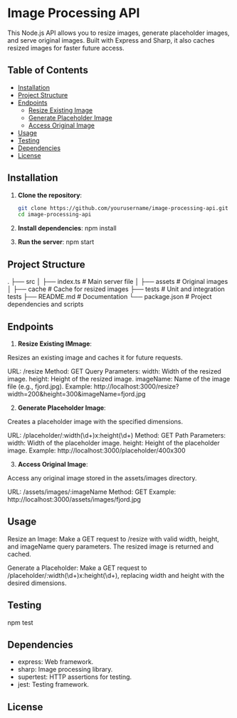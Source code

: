 # Image Processing API

This Node.js API allows you to resize images, generate placeholder images, and serve original images. Built with Express and Sharp, it also caches resized images for faster future access.

## Table of Contents
- [Installation](#installation)
- [Project Structure](#project-structure)
- [Endpoints](#endpoints)
  - [Resize Existing Image](#resize-existing-image)
  - [Generate Placeholder Image](#generate-placeholder-image)
  - [Access Original Image](#access-original-image)
- [Usage](#usage)
- [Testing](#testing)
- [Dependencies](#dependencies)
- [License](#license)

## Installation

1. **Clone the repository**:
   ```bash
   git clone https://github.com/yourusername/image-processing-api.git
   cd image-processing-api

2. **Install dependencies**:
    npm install

3. **Run the server**:
    npm start

## Project Structure
.
├── src
│   ├── index.ts            # Main server file
│   ├── assets              # Original images
│   ├── cache               # Cache for resized images
├── tests                   # Unit and integration tests
├── README.md               # Documentation
└── package.json            # Project dependencies and scripts

## Endpoints

1. **Resize Existing IMmage**:

Resizes an existing image and caches it for future requests.

URL: /resize
Method: GET
Query Parameters:
width: Width of the resized image.
height: Height of the resized image.
imageName: Name of the image file (e.g., fjord.jpg).
Example: http://localhost:3000/resize?width=200&height=300&imageName=fjord.jpg

2. **Generate Placeholder Image**:

Creates a placeholder image with the specified dimensions.

URL: /placeholder/:width(\\d+)x:height(\\d+)
Method: GET
Path Parameters:
width: Width of the placeholder image.
height: Height of the placeholder image.
Example: http://localhost:3000/placeholder/400x300

3. **Access Original Image**:

Access any original image stored in the assets/images directory.

URL: /assets/images/:imageName
Method: GET
Example: http://localhost:3000/assets/images/fjord.jpg

## Usage

Resize an Image: Make a GET request to /resize with valid width, height, and imageName query parameters. The resized image is returned and cached.

Generate a Placeholder: Make a GET request to /placeholder/:width(\\d+)x:height(\\d+), replacing width and height with the desired dimensions.

## Testing

npm test

## Dependencies

- express: Web framework.
- sharp: Image processing library.
- supertest: HTTP assertions for testing.
- jest: Testing framework.

## License